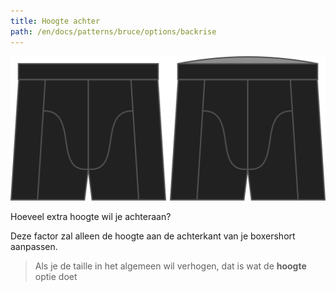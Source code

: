 ```yaml
---
title: Hoogte achter
path: /en/docs/patterns/bruce/options/backrise
---
```


![De optie voor hoogte achter bij Bruce](./backrise.svg)

Hoeveel extra hoogte wil je achteraan?

Deze factor zal alleen de hoogte aan de achterkant van je boxershort aanpassen.

> Als je de taille in het algemeen wil verhogen, dat is wat de **hoogte** optie doet